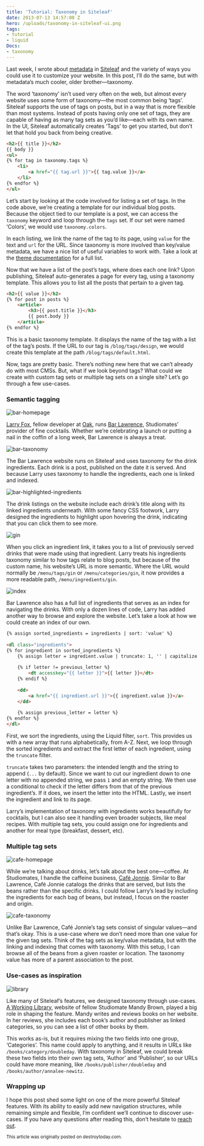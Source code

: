 ```yaml
---
title: 'Tutorial: Taxonomy in Siteleaf'
date: 2013-07-13 14:57:00 Z
hero: /uploads/taxonomy-in-siteleaf-ui.png
tags:
- tutorial
- liquid
Docs:
- taxonomy
---
```


Last week, I wrote about [metadata](/blog/metadata-in-siteleaf) in [Siteleaf](http://siteleaf.com) and the variety of ways you could use it to customize your website. In this post, I’ll do the same, but with metadata’s much cooler, older brother—taxonomy.


The word ‘taxonomy’ isn’t used very often on the web, but almost every website uses some form of taxonomy—the most common being ‘tags’. Siteleaf supports the use of tags on posts, but in a way that is more flexible than most systems. Instead of posts having only one set of tags, they are capable of having as many tag sets as you’d like—each with its own name. In the UI, Siteleaf automatically creates ‘Tags’ to get you started, but don’t let that hold you back from being creative.

```html
<h2>{{ title }}</h2>
{{ body }}
<ul>
{% for tag in taxonomy.tags %}
    <li>
        <a href="{{ tag.url }}">{{ tag.value }}</a>
    </li>
{% endfor %}
</ul>
```

Let’s start by looking at the code involved for listing a set of tags. In the code above, we’re creating a template for our individual blog posts. Because the object tied to our template is a post, we can access the `taxonomy` keyword and loop through the `tags` set. If our set were named ‘Colors’, we would use `taxonomy.colors`.

In each listing, we link the name of the tag to its page, using `value` for the text and `url` for the URL. Since taxonomy is more involved than key/value metadata, we have a nice list of useful variables to work with. Take a look at the [theme documentation](https://github.com/siteleaf/siteleaf-themes#taxonomy-and-tags) for a full list.

Now that we have a list of the post’s tags, where does each one link? Upon publishing, Siteleaf auto-generates a page for every tag, using a taxonomy template. This allows you to list all the posts that pertain to a given tag.

```html
<h2>{{ value }}</h2>
{% for post in posts %}
    <article>
        <h3>{{ post.title }}</h3>
        {{ post.body }}
    </article>
{% endfor %}
```

This is a basic taxonomy template. It displays the name of the tag with a list of the tag’s posts. If the URL to our tag is `/blog/tags/design`, we would create this template at the path `/blog/tags/default.html`. 

Now, tags are pretty basic. There’s nothing new here that we can’t already do with most CMSs. But, what if we look beyond tags? What could we create with custom tag sets or multiple tag sets on a single site? Let’s go through a few use-cases.

### Semantic tagging

![bar-homepage](/uploads/taxonomy-in-siteleaf-bar-homepage.png) 

[Larry Fox](http://larryfox.us), fellow developer at [Oak](http://oak.is), runs [Bar Lawrence](http://barlawrence.com), Studiomates’ provider of fine cocktails. Whether we’re celebrating a launch or putting a nail in the coffin of a long week, Bar Lawrence is always a treat.

![bar-taxonomy](/uploads/taxonomy-in-siteleaf-bar-taxonomy.jpg)

The Bar Lawrence website runs on Siteleaf and uses taxonomy for the drink ingredients. Each drink is a post, published on the date it is served. And because Larry uses taxonomy to handle the ingredients, each one is linked and indexed.

![bar-highlighted-ingredients](/uploads/taxonomy-in-siteleaf-bar-highlighted-ingredients.jpg)

The drink listings on the website include each drink’s title along with its linked ingredients underneath. With some fancy CSS footwork, Larry designed the ingredients to highlight upon hovering the drink, indicating that you can click them to see more.

![gin](/uploads/taxonomy-in-siteleaf-bar-gin.png) 

When you click an ingredient link, it takes you to a list of previously served drinks that were made using that ingredient. Larry treats his ingredients taxonomy similar to how tags relate to blog posts, but because of the custom name, his website’s URL is more semantic. Where the URL would normally be `/menu/tags/gin` or `/menu/categories/gin`, it now provides a more readable path, `/menu/ingredients/gin`.

![index](/uploads/taxonomy-in-siteleaf-bar-index.png) 

Bar Lawrence also has a full list of ingredients that serves as an index for navigating the drinks. With only a dozen lines of code, Larry has added another way to browse and explore the website. Let’s take a look at how we could create an index of our own.

```html
{% assign sorted_ingredients = ingredients | sort: 'value' %}
    
<dl class="ingredients">
{% for ingredient in sorted_ingredients %}
    {% assign letter = ingredient.value | truncate: 1, '' | capitalize %}
    
    {% if letter != previous_letter %}
        <dt accesskey="{{ letter }}">{{ letter }}</dt>
    {% endif %}
    
    <dd>
        <a href="{{ ingredient.url }}">{{ ingredient.value }}</a>
    </dd>
    
    {% assign previous_letter = letter %}
{% endfor %}
</dl>
```

First, we sort the ingredients, using the Liquid filter, `sort`. This provides us with a new array that runs alphabetically, from A-Z. Next, we loop through the sorted ingredients and extract the first letter of each ingredient, using the `truncate` filter.

`truncate` takes two parameters: the intended length and the string to append (`...` by default). Since we want to cut our ingredient down to one letter with no appended string, we pass `1` and an empty string. We then use a conditional to check if the letter differs from that of the previous ingredient’s. If it does, we insert the letter into the HTML. Lastly, we insert the ingredient and link to its page.

Larry’s implementation of taxonomy with ingredients works beautifully for cocktails, but I can also see it handling even broader subjects, like meal recipes. With multiple tag sets, you could assign one for ingredients and another for meal type (breakfast, dessert, etc).

### Multiple tag sets

![cafe-homepage](/uploads/taxonomy-in-siteleaf-cafe-homepage.png) 

While we’re talking about drinks, let’s talk about the best one—coffee. At Studiomates, I handle the caffeine business, [Café Jonnie](http://cafejonnie.com). Similar to Bar Lawrence, Café Jonnie catalogs the drinks that are served, but lists the beans rather than the specific drinks. I could follow Larry’s lead by including the ingredients for each bag of beans, but instead, I focus on the roaster and origin.

![cafe-taxonomy](/uploads/taxonomy-in-siteleaf-cafe-taxonomy.jpg) 

Unlike Bar Lawrence, Café Jonnie’s tag sets consist of singular values—and that’s okay. This is a use-case where we don’t need more than one value for the given tag sets. Think of the tag sets as key/value metadata, but with the linking and indexing that comes with taxonomy. With this setup, I can browse all of the beans from a given roaster or location. The taxonomy value has more of a parent association to the post.

### Use-cases as inspiration

![library](/uploads/taxonomy-in-siteleaf-library.png) 

Like many of Siteleaf’s features, we designed taxonomy through use-cases. [A Working Library](http://aworkinglibrary.com), website of fellow Studiomate Mandy Brown, played a big role in shaping the feature. Mandy writes and reviews books on her website. In her reviews, she includes each book’s author and publisher as linked categories, so you can see a list of other books by them.

This works as-is, but it requires mixing the two fields into one group, ‘Categories’. This name could apply to anything, and it results in URLs like `/books/category/doubleday`. With taxonomy in Siteleaf, we could break these two fields into their own tag sets, ‘Author’ and ‘Publisher’, so our URLs could have more meaning, like `/books/publisher/doubleday` and `/books/author/annalee-newitz`.

### Wrapping up

I hope this post shed some light on one of the more powerful Siteleaf features. With its ability to easily add new navigation structures, while remaining simple and flexible, I’m confident we’ll continue to discover use-cases. If you have any questions after reading this, don’t hesitate to [reach out](http://twitter.com/siteleaf).

<small>This article was originally posted on destroytoday.com.</small>
